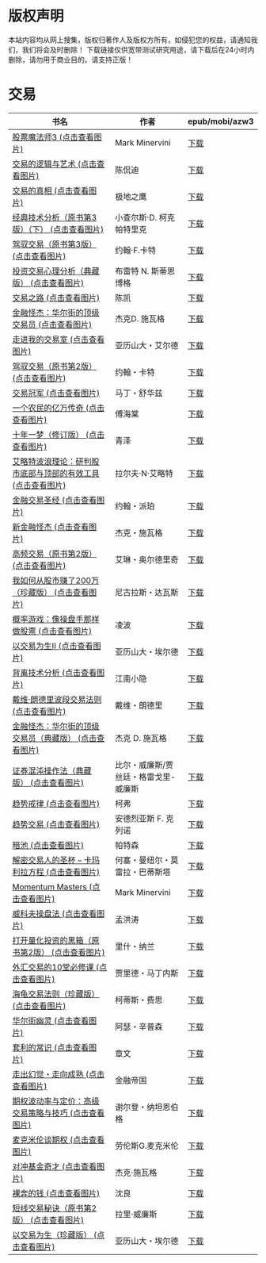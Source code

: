# 版权声明

本站内容均从网上搜集，版权归著作人及版权方所有，如侵犯您的权益，请通知我们，我们将会及时删除！ 下载链接仅供宽带测试研究用途，请下载后在24小时内删除，请勿用于商业目的。请支持正版！

# 交易

| 书名 | 作者 | epub/mobi/azw3 |
| --- | --- | --- |
| [股票魔法师3 (点击查看图片)](https://www.dushupai.com/attachment/2024/06/12/d35ba9253933ca1b.jpg) | Mark Minervini | [下载](https://url89.ctfile.com/f/31084289-1375498612-5bb5b5?p=8866) |
| [交易的逻辑与艺术 (点击查看图片)](https://www.dushupai.com/attachment/2024/06/11/510b2a69e21c7002.jpg) | 陈侃迪 | [下载](https://url89.ctfile.com/f/31084289-1375510012-4179cc?p=8866) |
| [交易的真相 (点击查看图片)](https://www.dushupai.com/attachment/2024/06/11/20fa9ccc7ef49377.jpg) | 极地之鹰 | [下载](https://url89.ctfile.com/f/31084289-1375510273-a95a54?p=8866) |
| [经典技术分析（原书第3版）（下） (点击查看图片)](https://www.dushupai.com/attachment/2024/06/11/58c6c285d013d7ff.jpg) | 小查尔斯·D. 柯克帕特里克 | [下载](https://url89.ctfile.com/f/31084289-1375513720-6f59ab?p=8866) |
| [驾驭交易（原书第3版） (点击查看图片)](https://www.dushupai.com/attachment/2024/06/10/ea9e44ff0364683b.jpg) | 约翰·F.卡特 | [下载](https://url89.ctfile.com/f/31084289-1357004470-5ede53?p=8866) |
| [投资交易心理分析（典藏版） (点击查看图片)](https://www.dushupai.com/attachment/2024/06/10/38f494c389a7d37f.jpg) | 布雷特 N. 斯蒂恩博格 | [下载](https://url89.ctfile.com/f/31084289-1357003861-7b210f?p=8866) |
| [交易之路 (点击查看图片)](https://www.dushupai.com/attachment/2024/06/08/16dc5128e2b4bcf7.jpg) | 陈凯 | [下载](https://url89.ctfile.com/f/31084289-1357051435-9ae2f8?p=8866) |
| [金融怪杰：华尔街的顶级交易员 (点击查看图片)](https://www.dushupai.com/attachment/2024/06/08/438a1aebe201131e.jpg) | 杰克D. 施瓦格 | [下载](https://url89.ctfile.com/f/31084289-1357050358-52b1ac?p=8866) |
| [走进我的交易室 (点击查看图片)](https://www.dushupai.com/attachment/2024/06/08/3a789fefacba57ac.jpg) | 亚历山大・艾尔德 | [下载](https://url89.ctfile.com/f/31084289-1357049941-822e0c?p=8866) |
| [驾驭交易（原书第2版） (点击查看图片)](https://www.dushupai.com/attachment/2024/06/08/f4c3a4665f26932e.jpg) | 约翰・卡特 | [下载](https://url89.ctfile.com/f/31084289-1357049689-c4ab2e?p=8866) |
| [交易冠军 (点击查看图片)](https://www.dushupai.com/attachment/2024/06/08/201700c416ae19f5.jpg) | 马丁・舒华兹 | [下载](https://url89.ctfile.com/f/31084289-1357047493-e1cc1b?p=8866) |
| [一个农民的亿万传奇 (点击查看图片)](https://www.dushupai.com/attachment/2024/06/08/efddbfdb93a9acfa.jpg) | 傅海棠 | [下载](https://url89.ctfile.com/f/31084289-1357047262-31bda8?p=8866) |
| [十年一梦（修订版） (点击查看图片)](https://www.dushupai.com/attachment/2024/06/08/7ba923f8f4b44f40.jpg) | 青泽 | [下载](https://url89.ctfile.com/f/31084289-1357047046-2e2bd7?p=8866) |
| [艾略特波浪理论：研判股市底部与顶部的有效工具 (点击查看图片)](https://www.dushupai.com/attachment/2024/06/08/eb090eab6fb78b3f.jpg) | 拉尔夫·N·艾略特 | [下载](https://url89.ctfile.com/f/31084289-1357046911-e5bd5f?p=8866) |
| [金融交易圣经 (点击查看图片)](https://www.dushupai.com/attachment/2024/06/08/126ac8184b36337d.jpg) | 约翰・派珀 | [下载](https://url89.ctfile.com/f/31084289-1357046341-7d2450?p=8866) |
| [新金融怪杰 (点击查看图片)](https://www.dushupai.com/attachment/2024/06/08/10d4a98f8955c6e3.jpeg) | 杰克・施瓦格 | [下载](https://url89.ctfile.com/f/31084289-1357045939-51d0bd?p=8866) |
| [高频交易（原书第2版） (点击查看图片)](https://www.dushupai.com/attachment/2024/06/08/dc57daa885668877.jpg) | 艾琳・奥尔德里奇 | [下载](https://url89.ctfile.com/f/31084289-1357045159-031eee?p=8866) |
| [我如何从股市赚了200万（珍藏版） (点击查看图片)](https://www.dushupai.com/attachment/2024/06/07/03a205666527851e.jpg) | 尼古拉斯・达瓦斯 | [下载](https://url89.ctfile.com/f/31084289-1357044232-f111b0?p=8866) |
| [概率游戏：像操盘手那样做股票 (点击查看图片)](https://www.dushupai.com/attachment/2024/06/07/f8a13f6b67df90dd.jpg) | 凌波 | [下载](https://url89.ctfile.com/f/31084289-1357043512-106aeb?p=8866) |
| [以交易为生Ⅱ (点击查看图片)](https://www.dushupai.com/attachment/2024/06/07/564c0fcf487431d9.jpg) | 亚历山大・埃尔德 | [下载](https://url89.ctfile.com/f/31084289-1357042426-6fbc0f?p=8866) |
| [背离技术分析 (点击查看图片)](https://www.dushupai.com/attachment/2024/06/07/02a8540ef8aae0b0.jpg) | 江南小隐 | [下载](https://url89.ctfile.com/f/31084289-1357039435-cf40cf?p=8866) |
| [戴维·朗德里波段交易法则 (点击查看图片)](https://www.dushupai.com/attachment/2024/06/07/43454865c4473303.jpg) | 戴维・朗德里 | [下载](https://url89.ctfile.com/f/31084289-1357037992-dbffa0?p=8866) |
| [金融怪杰：华尔街的顶级交易员（典藏版） (点击查看图片)](https://www.dushupai.com/attachment/2024/06/07/609a64f123561948.jpg) | 杰克 D. 施瓦格 | [下载](https://url89.ctfile.com/f/31084289-1357036957-b631fc?p=8866) |
| [证券混沌操作法（典藏版） (点击查看图片)](https://www.dushupai.com/attachment/2024/06/07/5126dbf86926317d.jpg) | 比尔・威廉斯/贾丝廷・格雷戈里-威廉斯 | [下载](https://url89.ctfile.com/f/31084289-1357036660-4784bf?p=8866) |
| [趋势戒律 (点击查看图片)](https://www.dushupai.com/attachment/2024/06/05/c3e01066df6527ff.jpg) | 柯弗 | [下载](https://url89.ctfile.com/f/31084289-1357026925-f60e50?p=8866) |
| [趋势交易 (点击查看图片)](https://www.dushupai.com/attachment/2024/06/04/d1f8bd23904efc79.jpg) | 安德烈亚斯 F. 克列诺 | [下载](https://url89.ctfile.com/f/31084289-1357022596-faac9b?p=8866) |
| [暗池 (点击查看图片)](https://www.dushupai.com/attachment/2024/06/03/ee70a7764efa2ef0.jpg) | 帕特森 | [下载](https://url89.ctfile.com/f/31084289-1357019674-38950f?p=8866) |
| [解密交易人的圣杯 &#8211; 卡玛利拉方程 (点击查看图片)](https://www.dushupai.com/attachment/2024/06/03/b9596be0fe82df48.jpg) | 何塞・曼纽尔・莫雷拉・巴蒂斯塔 | [下载](https://url89.ctfile.com/f/31084289-1357018888-a3598c?p=8866) |
| [Momentum Masters (点击查看图片)](https://www.dushupai.com/attachment/2024/06/03/2c9cd0fae4a77d80.jpg) | Mark Minervini | [下载](https://url89.ctfile.com/f/31084289-1357017724-0cf662?p=8866) |
| [威科夫操盘法 (点击查看图片)](https://www.dushupai.com/attachment/2024/06/03/22e0aaf0aeaf4641.jpg) | 孟洪涛 | [下载](https://url89.ctfile.com/f/31084289-1357014781-66c0d9?p=8866) |
| [打开量化投资的黑箱（原书第2版） (点击查看图片)](https://www.dushupai.com/attachment/2024/06/02/9096a05cc99c6cb3.jpg) | 里什・纳兰 | [下载](https://url89.ctfile.com/f/31084289-1357012117-b0cdab?p=8866) |
| [外汇交易的10堂必修课 (点击查看图片)](https://www.dushupai.com/attachment/2024/06/02/f6222a0742a11dbe.jpg) | 贾里德・马丁内斯 | [下载](https://url89.ctfile.com/f/31084289-1357011820-b1c202?p=8866) |
| [海龟交易法则（珍藏版） (点击查看图片)](https://www.dushupai.com/attachment/2024/06/02/2643624ff02edb94.jpg) | 柯蒂斯・费思 | [下载](https://url89.ctfile.com/f/31084289-1357011241-74591c?p=8866) |
| [华尔街幽灵 (点击查看图片)](https://www.dushupai.com/attachment/2024/06/02/5f89b66ef879bf06.jpg) | 阿瑟・辛普森 | [下载](https://url89.ctfile.com/f/31084289-1357009225-33a957?p=8866) |
| [套利的常识 (点击查看图片)](https://www.dushupai.com/attachment/2024/06/02/18181ae8c469b243.jpg) | 章文 | [下载](https://url89.ctfile.com/f/31084289-1357009060-a4097b?p=8866) |
| [走出幻觉・走向成熟 (点击查看图片)](https://www.dushupai.com/attachment/2024/06/01/4da3e0187b5142b5.jpg) | 金融帝国 | [下载](https://url89.ctfile.com/f/31084289-1357007464-959f71?p=8866) |
| [期权波动率与定价：高级交易策略与技巧 (点击查看图片)](https://www.dushupai.com/attachment/2024/06/01/04106b057dc61750.jpg) | 谢尔登・纳坦恩伯格 | [下载](https://url89.ctfile.com/f/31084289-1357007386-8c6a5c?p=8866) |
| [麦克米伦谈期权 (点击查看图片)](https://www.dushupai.com/attachment/2024/06/01/8b097580b431e5b5.jpg) | 劳伦斯G.麦克米伦 | [下载](https://url89.ctfile.com/f/31084289-1357007158-55a7b7?p=8866) |
| [对冲基金奇才 (点击查看图片)](https://www.dushupai.com/attachment/2024/06/01/8160ff915b650dfb.jpg) | 杰克·施瓦格 | [下载](https://url89.ctfile.com/f/31084289-1357007137-7ddc11?p=8866) |
| [裸奔的钱 (点击查看图片)](https://www.dushupai.com/attachment/2024/06/01/6a0007cde12ad1db.jpg) | 沈良 | [下载](https://url89.ctfile.com/f/31084289-1357006900-8b4e1f?p=8866) |
| [短线交易秘诀（原书第2版） (点击查看图片)](https://www.dushupai.com/attachment/2024/06/01/9a67f048fb21b458.jpg) | 拉里·威廉斯 | [下载](https://url89.ctfile.com/f/31084289-1357005604-3202f1?p=8866) |
| [以交易为生（珍藏版） (点击查看图片)](https://www.dushupai.com/attachment/2024/06/01/550c4e0f2103f057.jpg) | 亚历山大・埃尔德 | [下载](https://url89.ctfile.com/f/31084289-1357005463-8315db?p=8866) |
